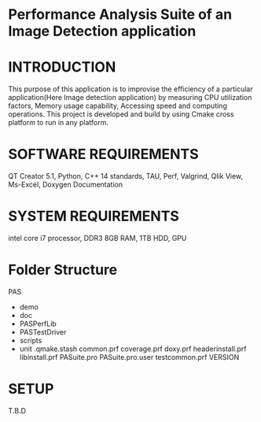 # Performance Analysis Suite of an Image Detection application
# INTRODUCTION
This purpose of this application is to improvise the efficiency of a particular application(Here Image detection application) by measuring CPU utilization factors, Memory usage capability, Accessing speed and computing operations. This project is developed and build by using Cmake cross platform to run in any platform.

# SOFTWARE REQUIREMENTS
QT Creator 5.1, Python, C++ 14 standards, TAU, Perf, Valgrind, Qlik View, Ms-Excel, Doxygen Documentation 

# SYSTEM REQUIREMENTS
intel core i7 processor, DDR3 8GB RAM, 1TB HDD, GPU

# Folder Structure
PAS
- demo
- doc
- PASPerfLib
- PASTestDriver
- scripts
- unit
.qmake.stash
common.prf
coverage.prf
doxy.prf
headerinstall.prf
libinstall.prf
PASuite.pro
PASuite.pro.user
testcommon.prf
VERSION

# SETUP 
T.B.D



